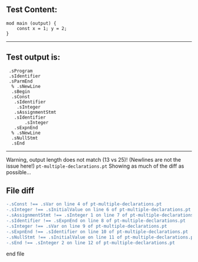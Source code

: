 
Test Content: 
-------------------------
```
mod main (output) {
    const x = 1; y = 2;
}
```
------------------------
Test output is: 
-------------------------
```
 .sProgram
 .sIdentifier
 .sParmEnd
  % .sNewLine
  .sBegin
  .sConst
   .sIdentifier
    .sInteger
   .sAssignmentStmt
   .sIdentifier
       .sInteger
   .sExpnEnd
  % .sNewLine
  .sNullStmt
  .sEnd

```
------------------------
Warning, output length does not match (13 vs 25)!  (Newlines are not the issue here!) `pt-multiple-declarations.pt`
Showing as much of the diff as possible...

File diff
-------------------------
```diff
-.sConst !== .sVar on line 4 of pt-multiple-declarations.pt
-.sInteger !== .sInitialValue on line 6 of pt-multiple-declarations.pt
-.sAssignmentStmt !== .sInteger 1 on line 7 of pt-multiple-declarations.pt
-.sIdentifier !== .sExpnEnd on line 8 of pt-multiple-declarations.pt
-.sInteger !== .sVar on line 9 of pt-multiple-declarations.pt
-.sExpnEnd !== .sIdentifier on line 10 of pt-multiple-declarations.pt
-.sNullStmt !== .sInitialValue on line 11 of pt-multiple-declarations.pt
-.sEnd !== .sInteger 2 on line 12 of pt-multiple-declarations.pt

```
end file
